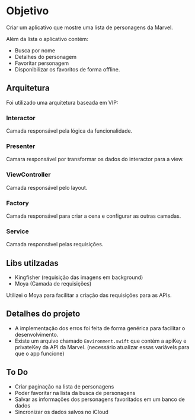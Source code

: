 # Objetivo

Criar um aplicativo que mostre uma lista de personagens da Marvel. 

Além da lista o aplicativo contém: 
- Busca  por nome
- Detalhes do personagem
- Favoritar personagem
- Disponibilizar os favoritos de forma offline.

## Arquitetura

Foi utilizado uma arquitetura baseada em VIP:

### Interactor

Camada responsável pela lógica da funcionalidade.

### Presenter

Camara responsável por transformar os dados do interactor para a view.

### ViewController

Camada responsável pelo layout.

### Factory
Camada responsável para criar a cena e configurar as outras camadas.

### Service
Camada responsável pelas requisições.

## Libs utilzadas

- Kingfisher (requisição das imagens em background)
- Moya (Camada de requisições)

Utilizei o Moya para facilitar a criação das requisições para as APIs.

## Detalhes do projeto

- A implementação dos erros foi feita de forma genérica para facilitar o desenvolvimento.
- Existe um arquivo chamado `Environment.swift` que contém a apiKey e privateKey da API da Marvel.  (necessário atualizar essas variávels para que o app funcione)

## To Do

- Criar paginação na lista de personagens
- Poder favoritar na lista da busca de personagens
- Salvar as informações dos personagens favoritados em um banco de dados
- Sincronizar os dados salvos no iCloud
